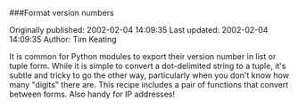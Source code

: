 ###Format version numbers

Originally published: 2002-02-04 14:09:35
Last updated: 2002-02-04 14:09:35
Author: Tim Keating

It is common for Python modules to export their version number in list or tuple form. While it is simple to convert a dot-delimited string to a tuple, it's subtle and tricky to go the other way, particularly when you don't know how many "digits" there are. This recipe includes a pair of functions that convert between forms. Also handy for IP addresses!